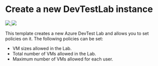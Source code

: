 # Create a new DevTestLab instance

<a href="https://portal.azure.com/#create/Microsoft.Template/uri/https%3A%2F%2Fraw.githubusercontent.com%2Fazure%2Fazure-quickstart-templates%2Fmaster%2F201-dtl-create-lab-with-policies%2Fazuredeploy.json" target="_blank">
    <img src="http://azuredeploy.net/deploybutton.png"/>
</a>

<a href="http://armviz.io/#/?load=https://raw.githubusercontent.com/azure/azure-quickstart-templates/master/201-dtl-create-lab-with-policies/azuredeploy.json" target="_blank">
  <img src="http://armviz.io/visualizebutton.png"/>
</a>


This template creates a new Azure DevTest Lab and allows you to set policies on it. The following policies can be set:
- VM sizes allowed in the Lab.
- Total number of VMs allowed in the Lab.
- Maximum number of VMs allowed for each user.

